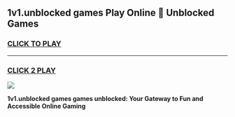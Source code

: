 
## 1v1.unblocked games Play Online 👋 Unblocked Games
<h3>
<a href="https://premium.freeplayer.one?title=1v1.unblocked_games&ref=19F">CLICK TO PLAY</a></h3>
<hr>

<h3>
<a href="https://premium.freeplayer.one?title=1v1.unblocked_games&ref=19F">CLICK 2 PLAY</a>
  
</h3>

<a href="https://premium.freeplayer.one?title=1v1.unblocked_games&ref=19F"><img src="https://clearcache.store/games.png"></a>


**1v1.unblocked games games unblocked: Your Gateway to Fun and Accessible Online Gaming**
